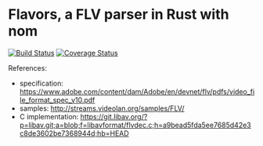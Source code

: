 # Flavors, a FLV parser in Rust with nom

[![Build Status](https://travis-ci.org/Geal/flavors.svg?branch=master)](https://travis-ci.org/Geal/flavors)
[![Coverage Status](https://coveralls.io/repos/Geal/flavors/badge.svg?branch=master)](https://coveralls.io/r/Geal/flavors?branch=master)

References:
- specification: https://www.adobe.com/content/dam/Adobe/en/devnet/flv/pdfs/video_file_format_spec_v10.pdf
- samples: http://streams.videolan.org/samples/FLV/
- C implementation: https://git.libav.org/?p=libav.git;a=blob;f=libavformat/flvdec.c;h=a9bead5fda5ee7685d42e3c8de3602be7368944d;hb=HEAD
